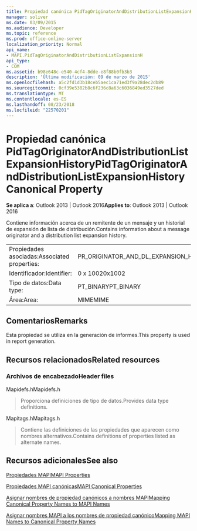 ```yaml
---
title: Propiedad canónica PidTagOriginatorAndDistributionListExpansionHistory
manager: soliver
ms.date: 03/09/2015
ms.audience: Developer
ms.topic: reference
ms.prod: office-online-server
localization_priority: Normal
api_name:
- MAPI.PidTagOriginatorAndDistributionListExpansionH
api_type:
- COM
ms.assetid: b98e648c-e540-4cf4-8dde-e8f88b0fb3b3
description: 'Última modificación: 09 de marzo de 2015'
ms.openlocfilehash: a5c2fd1d3b18ceb5aec1ca71ed3f9a28dec2db89
ms.sourcegitcommit: 0cf39e5382b8c6f236c8a63c6036849ed3527ded
ms.translationtype: MT
ms.contentlocale: es-ES
ms.lasthandoff: 08/23/2018
ms.locfileid: "22570201"
---
```

# <a name="pidtagoriginatoranddistributionlistexpansionhistory-canonical-property"></a><span data-ttu-id="01166-103">Propiedad canónica PidTagOriginatorAndDistributionListExpansionHistory</span><span class="sxs-lookup"><span data-stu-id="01166-103">PidTagOriginatorAndDistributionListExpansionHistory Canonical Property</span></span>

  
  
<span data-ttu-id="01166-104">**Se aplica a**: Outlook 2013 | Outlook 2016</span><span class="sxs-lookup"><span data-stu-id="01166-104">**Applies to**: Outlook 2013 | Outlook 2016</span></span> 
  
<span data-ttu-id="01166-105">Contiene información acerca de un remitente de un mensaje y un historial de expansión de lista de distribución.</span><span class="sxs-lookup"><span data-stu-id="01166-105">Contains information about a message originator and a distribution list expansion history.</span></span>
  
|||
|:-----|:-----|
|<span data-ttu-id="01166-106">Propiedades asociadas:</span><span class="sxs-lookup"><span data-stu-id="01166-106">Associated properties:</span></span>  <br/> |<span data-ttu-id="01166-107">PR_ORIGINATOR_AND_DL_EXPANSION_HISTORY</span><span class="sxs-lookup"><span data-stu-id="01166-107">PR_ORIGINATOR_AND_DL_EXPANSION_HISTORY</span></span>  <br/> |
|<span data-ttu-id="01166-108">Identificador:</span><span class="sxs-lookup"><span data-stu-id="01166-108">Identifier:</span></span>  <br/> |<span data-ttu-id="01166-109">0 x 1002</span><span class="sxs-lookup"><span data-stu-id="01166-109">0x1002</span></span>  <br/> |
|<span data-ttu-id="01166-110">Tipo de datos:</span><span class="sxs-lookup"><span data-stu-id="01166-110">Data type:</span></span>  <br/> |<span data-ttu-id="01166-111">PT_BINARY</span><span class="sxs-lookup"><span data-stu-id="01166-111">PT_BINARY</span></span>  <br/> |
|<span data-ttu-id="01166-112">Área:</span><span class="sxs-lookup"><span data-stu-id="01166-112">Area:</span></span>  <br/> |<span data-ttu-id="01166-113">MIME</span><span class="sxs-lookup"><span data-stu-id="01166-113">MIME</span></span>  <br/> |
   
## <a name="remarks"></a><span data-ttu-id="01166-114">Comentarios</span><span class="sxs-lookup"><span data-stu-id="01166-114">Remarks</span></span>

<span data-ttu-id="01166-115">Esta propiedad se utiliza en la generación de informes.</span><span class="sxs-lookup"><span data-stu-id="01166-115">This property is used in report generation.</span></span>
  
## <a name="related-resources"></a><span data-ttu-id="01166-116">Recursos relacionados</span><span class="sxs-lookup"><span data-stu-id="01166-116">Related resources</span></span>

### <a name="header-files"></a><span data-ttu-id="01166-117">Archivos de encabezado</span><span class="sxs-lookup"><span data-stu-id="01166-117">Header files</span></span>

<span data-ttu-id="01166-118">Mapidefs.h</span><span class="sxs-lookup"><span data-stu-id="01166-118">Mapidefs.h</span></span>
  
> <span data-ttu-id="01166-119">Proporciona definiciones de tipo de datos.</span><span class="sxs-lookup"><span data-stu-id="01166-119">Provides data type definitions.</span></span>
    
<span data-ttu-id="01166-120">Mapitags.h</span><span class="sxs-lookup"><span data-stu-id="01166-120">Mapitags.h</span></span>
  
> <span data-ttu-id="01166-121">Contiene las definiciones de las propiedades que aparecen como nombres alternativos.</span><span class="sxs-lookup"><span data-stu-id="01166-121">Contains definitions of properties listed as alternate names.</span></span>
    
## <a name="see-also"></a><span data-ttu-id="01166-122">Recursos adicionales</span><span class="sxs-lookup"><span data-stu-id="01166-122">See also</span></span>



[<span data-ttu-id="01166-123">Propiedades MAPI</span><span class="sxs-lookup"><span data-stu-id="01166-123">MAPI Properties</span></span>](mapi-properties.md)
  
[<span data-ttu-id="01166-124">Propiedades MAPI canónicas</span><span class="sxs-lookup"><span data-stu-id="01166-124">MAPI Canonical Properties</span></span>](mapi-canonical-properties.md)
  
[<span data-ttu-id="01166-125">Asignar nombres de propiedad canónicos a nombres MAPI</span><span class="sxs-lookup"><span data-stu-id="01166-125">Mapping Canonical Property Names to MAPI Names</span></span>](mapping-canonical-property-names-to-mapi-names.md)
  
[<span data-ttu-id="01166-126">Asignar nombres MAPI a los nombres de propiedad canónico</span><span class="sxs-lookup"><span data-stu-id="01166-126">Mapping MAPI Names to Canonical Property Names</span></span>](mapping-mapi-names-to-canonical-property-names.md)

